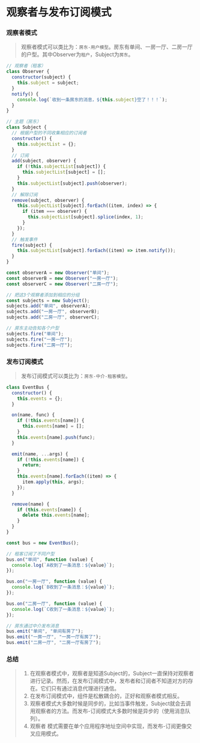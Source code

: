 # 观察者与发布订阅模式

### 观察者模式
> 观察者模式可以类比为：`房东-用户模型`。房东有单间、一房一厅、二房一厅的户型。其中Observer为`租户`，Subject为`房东`。
```js
// 观察者（租客）
class Observer {
  constructor(subject) {
    this.subject = subject;
  }
  notify() {
    console.log(`收到一条房东的消息，${this.subject}空了！！！`);
  }
}

// 主题（房东）
class Subject {
  // 根据户型的不同收集相应的订阅者
  constructor() {
    this.subjectList = {};
  }
  // 订阅
  add(subject, observer) {
    if (!this.subjectList[subject]) {
      this.subjectList[subject] = [];
    }
    this.subjectList[subject].push(observer);
  }
  // 解除订阅
  remove(subject, observer) {
    this.subjectList[subject].forEach((item, index) => {
      if (item === observer) {
        this.subjectList[subject].splice(index, 1);
      }
    });
  }
  // 触发事件
  fire(subject) {
    this.subjectList[subject].forEach((item) => item.notify());
  }
}

const observerA = new Observer("单间");
const observerB = new Observer("一房一厅");
const observerC = new Observer("二房一厅");

// 把这3个观察者添加到相应的分组
const subjects = new Subject();
subjects.add("单间", observerA);
subjects.add("一房一厅", observerB);
subjects.add("二房一厅", observerC);

// 房东主动告知各个户型
subjects.fire("单间");
subjects.fire("一房一厅");
subjects.fire("二房一厅");
```
### 发布订阅模式
> 发布订阅模式可以类比为：`房东-中介-租客模型`。 

```js
class EventBus {
  constructor() {
    this.events = {};
  }

  on(name, func) {
    if (!this.events[name]) {
      this.events[name] = [];
    }
    this.events[name].push(func);
  }

  emit(name, ...args) {
    if (!this.events[name]) {
      return;
    }
    this.events[name].forEach((item) => {
      item.apply(this, args);
    });
  }

  remove(name) {
    if (this.events[name]) {
      delete this.events[name];
    }
  }
}

const bus = new EventBus();

// 租客订阅了不同户型
bus.on("单间", function (value) {
  console.log(`A收到了一条消息：${value}`);
});

bus.on("一房一厅", function (value) {
  console.log(`B收到了一条消息：${value}`);
});

bus.on("二房一厅", function (value) {
  console.log(`C收到了一条消息：${value}`);
});

// 房东通过中介发布消息
bus.emit("单间", "单间有房了");
bus.emit("一房一厅", "一房一厅有房了");
bus.emit("二房一厅", "二房一厅有房了");
```

### 总结
> 1. 在观察者模式中，观察者是知道Subject的，Subject一直保持对观察者进行记录。然而，在发布订阅模式中，发布者和订阅者不知道对方的存在。它们只有通过消息代理进行通信。
> 2. 在发布订阅模式中，组件是松散耦合的，正好和观察者模式相反。
> 3. 观察者模式大多数时候是同步的，比如当事件触发，Subject就会去调用观察者的方法。而发布-订阅模式大多数时候是异步的（使用消息队列）。
> 4. 观察者 模式需要在单个应用程序地址空间中实现，而发布-订阅更像交叉应用模式。